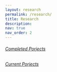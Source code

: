 ```yaml
---
layout: research
permalink: /research/
title: Research
description: 
nav: true
nav_order: 2
---
```


###### [Completed Porjects](/research/completed-projects/)

###### [Current Porjects](/research/current-projects/)
